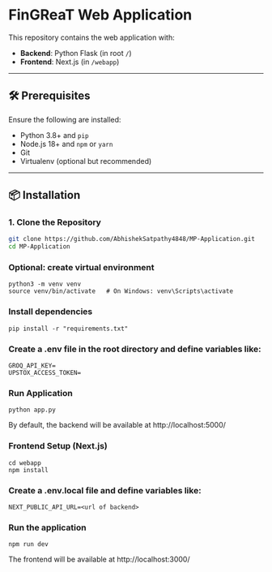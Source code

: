 # FinGReaT Web Application

This repository contains the web application with:

- **Backend**: Python Flask (in root `/`)
- **Frontend**: Next.js (in `/webapp`)

---

## 🛠️ Prerequisites

Ensure the following are installed:

- Python 3.8+ and `pip`
- Node.js 18+ and `npm` or `yarn`
- Git
- Virtualenv (optional but recommended)

---

## 📦 Installation

### 1. Clone the Repository

```bash
git clone https://github.com/AbhishekSatpathy4848/MP-Application.git
cd MP-Application
```

### Optional: create virtual environment
```
python3 -m venv venv
source venv/bin/activate   # On Windows: venv\Scripts\activate
```

### Install dependencies
```
pip install -r "requirements.txt"
```

### Create a .env file in the root directory and define variables like:
```
GROQ_API_KEY=
UPSTOX_ACCESS_TOKEN= 
```

### Run Application
```
python app.py
```
By default, the backend will be available at http://localhost:5000/


### Frontend Setup (Next.js)

```
cd webapp
npm install
```

### Create a .env.local file and define variables like:
```
NEXT_PUBLIC_API_URL=<url of backend>
```

### Run the application

```
npm run dev
```

The frontend will be available at http://localhost:3000/


